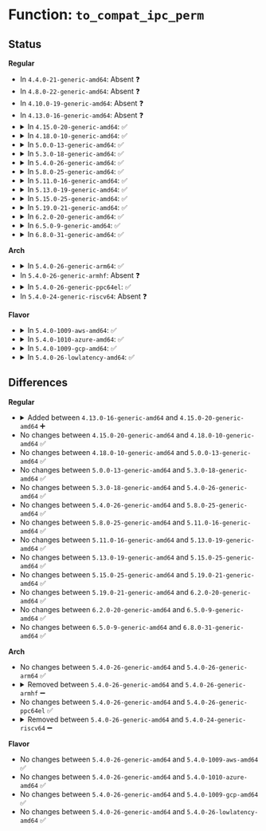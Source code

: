 # Function: <code>to_compat_ipc_perm</code>

## Status
<b>Regular</b>
<ul>
<li>
In <code>4.4.0-21-generic-amd64</code>: Absent ❓
</li>
<li>
In <code>4.8.0-22-generic-amd64</code>: Absent ❓
</li>
<li>
In <code>4.10.0-19-generic-amd64</code>: Absent ❓
</li>
<li>
In <code>4.13.0-16-generic-amd64</code>: Absent ❓
</li>
<li>
<details>
<summary>In <code>4.15.0-20-generic-amd64</code>: ✅</summary>

```c
void to_compat_ipc_perm(struct compat_ipc_perm * to, struct ipc64_perm * from)
```

```json
{
  "name": "to_compat_ipc_perm",
  "collision_type": "Unique Global",
  "inline_type": "No",
  "funcs": [
    {
      "addr": 18446744071582673328,
      "name": "to_compat_ipc_perm",
      "external": true,
      "loc": "ipc/compat.c:73",
      "file": "ipc/compat.c",
      "inline": "seen, unknown",
      "caller_inline": [],
      "caller_func": [
        "ipc/msg.c:copy_compat_msqid_to_user",
        "ipc/sem.c:copy_compat_semid_to_user",
        "ipc/shm.c:copy_compat_shmid_to_user"
      ]
    }
  ],
  "symbols": [
    {
      "addr": 18446744071582673328,
      "name": "to_compat_ipc_perm",
      "section": ".text",
      "bind": "STB_GLOBAL",
      "size": 122
    }
  ]
}
```
</details>
</li>
<li>
<details>
<summary>In <code>4.18.0-10-generic-amd64</code>: ✅</summary>

```c
void to_compat_ipc_perm(struct compat_ipc_perm * to, struct ipc64_perm * from)
```

```json
{
  "name": "to_compat_ipc_perm",
  "collision_type": "Unique Global",
  "inline_type": "No",
  "funcs": [
    {
      "addr": 18446744071582866624,
      "name": "to_compat_ipc_perm",
      "external": true,
      "loc": "ipc/compat.c:73",
      "file": "ipc/compat.c",
      "inline": "seen, unknown",
      "caller_inline": [],
      "caller_func": [
        "ipc/msg.c:copy_compat_msqid_to_user",
        "ipc/sem.c:copy_compat_semid_to_user",
        "ipc/shm.c:copy_compat_shmid_to_user"
      ]
    }
  ],
  "symbols": [
    {
      "addr": 18446744071582866624,
      "name": "to_compat_ipc_perm",
      "section": ".text",
      "bind": "STB_GLOBAL",
      "size": 122
    }
  ]
}
```
</details>
</li>
<li>
<details>
<summary>In <code>5.0.0-13-generic-amd64</code>: ✅</summary>

```c
void to_compat_ipc_perm(struct compat_ipc_perm * to, struct ipc64_perm * from)
```

```json
{
  "name": "to_compat_ipc_perm",
  "collision_type": "Unique Global",
  "inline_type": "No",
  "funcs": [
    {
      "addr": 18446744071582974752,
      "name": "to_compat_ipc_perm",
      "external": true,
      "loc": "ipc/compat.c:73",
      "file": "ipc/compat.c",
      "inline": "seen, unknown",
      "caller_inline": [],
      "caller_func": [
        "ipc/msg.c:copy_compat_msqid_to_user",
        "ipc/sem.c:copy_compat_semid_to_user",
        "ipc/shm.c:copy_compat_shmid_to_user"
      ]
    }
  ],
  "symbols": [
    {
      "addr": 18446744071582974752,
      "name": "to_compat_ipc_perm",
      "section": ".text",
      "bind": "STB_GLOBAL",
      "size": 122
    }
  ]
}
```
</details>
</li>
<li>
<details>
<summary>In <code>5.3.0-18-generic-amd64</code>: ✅</summary>

```c
void to_compat_ipc_perm(struct compat_ipc_perm * to, struct ipc64_perm * from)
```

```json
{
  "name": "to_compat_ipc_perm",
  "collision_type": "Unique Global",
  "inline_type": "No",
  "funcs": [
    {
      "addr": 18446744071583155792,
      "name": "to_compat_ipc_perm",
      "external": true,
      "loc": "ipc/compat.c:73",
      "file": "ipc/compat.c",
      "inline": "seen, unknown",
      "caller_inline": [],
      "caller_func": [
        "ipc/msg.c:copy_compat_msqid_to_user",
        "ipc/sem.c:copy_compat_semid_to_user",
        "ipc/shm.c:copy_compat_shmid_to_user"
      ]
    }
  ],
  "symbols": [
    {
      "addr": 18446744071583155792,
      "name": "to_compat_ipc_perm",
      "section": ".text",
      "bind": "STB_GLOBAL",
      "size": 122
    }
  ]
}
```
</details>
</li>
<li>
<details>
<summary>In <code>5.4.0-26-generic-amd64</code>: ✅</summary>

```c
void to_compat_ipc_perm(struct compat_ipc_perm * to, struct ipc64_perm * from)
```

```json
{
  "name": "to_compat_ipc_perm",
  "collision_type": "Unique Global",
  "inline_type": "No",
  "funcs": [
    {
      "addr": 18446744071583261856,
      "name": "to_compat_ipc_perm",
      "external": true,
      "loc": "ipc/compat.c:73",
      "file": "ipc/compat.c",
      "inline": "seen, unknown",
      "caller_inline": [],
      "caller_func": [
        "ipc/msg.c:copy_compat_msqid_to_user",
        "ipc/sem.c:copy_compat_semid_to_user",
        "ipc/shm.c:copy_compat_shmid_to_user"
      ]
    }
  ],
  "symbols": [
    {
      "addr": 18446744071583261856,
      "name": "to_compat_ipc_perm",
      "section": ".text",
      "bind": "STB_GLOBAL",
      "size": 122
    }
  ]
}
```
</details>
</li>
<li>
<details>
<summary>In <code>5.8.0-25-generic-amd64</code>: ✅</summary>

```c
void to_compat_ipc_perm(struct compat_ipc_perm * to, struct ipc64_perm * from)
```

```json
{
  "name": "to_compat_ipc_perm",
  "collision_type": "Unique Global",
  "inline_type": "No",
  "funcs": [
    {
      "addr": 18446744071583588928,
      "name": "to_compat_ipc_perm",
      "external": true,
      "loc": "ipc/compat.c:73",
      "file": "ipc/compat.c",
      "inline": "seen, unknown",
      "caller_inline": [],
      "caller_func": [
        "ipc/msg.c:copy_compat_msqid_to_user",
        "ipc/sem.c:copy_compat_semid_to_user",
        "ipc/shm.c:copy_compat_shmid_to_user"
      ]
    }
  ],
  "symbols": [
    {
      "addr": 18446744071583588928,
      "name": "to_compat_ipc_perm",
      "section": ".text",
      "bind": "STB_GLOBAL",
      "size": 122
    }
  ]
}
```
</details>
</li>
<li>
<details>
<summary>In <code>5.11.0-16-generic-amd64</code>: ✅</summary>

```c
void to_compat_ipc_perm(struct compat_ipc_perm * to, struct ipc64_perm * from)
```

```json
{
  "name": "to_compat_ipc_perm",
  "collision_type": "Unique Global",
  "inline_type": "No",
  "funcs": [
    {
      "addr": 18446744071583709248,
      "name": "to_compat_ipc_perm",
      "external": true,
      "loc": "ipc/compat.c:73",
      "file": "ipc/compat.c",
      "inline": "seen, unknown",
      "caller_inline": [],
      "caller_func": [
        "ipc/msg.c:copy_compat_msqid_to_user",
        "ipc/sem.c:copy_compat_semid_to_user",
        "ipc/shm.c:copy_compat_shmid_to_user"
      ]
    }
  ],
  "symbols": [
    {
      "addr": 18446744071583709248,
      "name": "to_compat_ipc_perm",
      "section": ".text",
      "bind": "STB_GLOBAL",
      "size": 122
    }
  ]
}
```
</details>
</li>
<li>
<details>
<summary>In <code>5.13.0-19-generic-amd64</code>: ✅</summary>

```c
void to_compat_ipc_perm(struct compat_ipc_perm * to, struct ipc64_perm * from)
```

```json
{
  "name": "to_compat_ipc_perm",
  "collision_type": "Unique Global",
  "inline_type": "No",
  "funcs": [
    {
      "addr": 18446744071583733808,
      "name": "to_compat_ipc_perm",
      "external": true,
      "loc": "ipc/compat.c:73",
      "file": "ipc/compat.c",
      "inline": "seen, unknown",
      "caller_inline": [],
      "caller_func": [
        "ipc/msg.c:copy_compat_msqid_to_user",
        "ipc/sem.c:copy_compat_semid_to_user",
        "ipc/shm.c:copy_compat_shmid_to_user"
      ]
    }
  ],
  "symbols": [
    {
      "addr": 18446744071583733808,
      "name": "to_compat_ipc_perm",
      "section": ".text",
      "bind": "STB_GLOBAL",
      "size": 129
    }
  ]
}
```
</details>
</li>
<li>
<details>
<summary>In <code>5.15.0-25-generic-amd64</code>: ✅</summary>

```c
void to_compat_ipc_perm(struct compat_ipc_perm * to, struct ipc64_perm * from)
```

```json
{
  "name": "to_compat_ipc_perm",
  "collision_type": "Unique Global",
  "inline_type": "No",
  "funcs": [
    {
      "addr": 18446744071584095168,
      "name": "to_compat_ipc_perm",
      "external": true,
      "loc": "ipc/compat.c:73",
      "file": "ipc/compat.c",
      "inline": "seen, unknown",
      "caller_inline": [],
      "caller_func": [
        "ipc/msg.c:copy_compat_msqid_to_user",
        "ipc/sem.c:copy_compat_semid_to_user",
        "ipc/shm.c:copy_compat_shmid_to_user"
      ]
    }
  ],
  "symbols": [
    {
      "addr": 18446744071584095168,
      "name": "to_compat_ipc_perm",
      "section": ".text",
      "bind": "STB_GLOBAL",
      "size": 129
    }
  ]
}
```
</details>
</li>
<li>
<details>
<summary>In <code>5.19.0-21-generic-amd64</code>: ✅</summary>

```c
void to_compat_ipc_perm(struct compat_ipc_perm * to, struct ipc64_perm * from)
```

```json
{
  "name": "to_compat_ipc_perm",
  "collision_type": "Unique Global",
  "inline_type": "No",
  "funcs": [
    {
      "addr": 18446744071584690208,
      "name": "to_compat_ipc_perm",
      "external": true,
      "loc": "ipc/compat.c:73",
      "file": "ipc/compat.c",
      "inline": "seen, unknown",
      "caller_inline": [],
      "caller_func": [
        "ipc/msg.c:copy_compat_msqid_to_user",
        "ipc/sem.c:copy_compat_semid_to_user",
        "ipc/shm.c:copy_compat_shmid_to_user"
      ]
    }
  ],
  "symbols": [
    {
      "addr": 18446744071584690208,
      "name": "to_compat_ipc_perm",
      "section": ".text",
      "bind": "STB_GLOBAL",
      "size": 139
    }
  ]
}
```
</details>
</li>
<li>
<details>
<summary>In <code>6.2.0-20-generic-amd64</code>: ✅</summary>

```c
void to_compat_ipc_perm(struct compat_ipc_perm * to, struct ipc64_perm * from)
```

```json
{
  "name": "to_compat_ipc_perm",
  "collision_type": "Unique Global",
  "inline_type": "No",
  "funcs": [
    {
      "addr": 18446744071585381120,
      "name": "to_compat_ipc_perm",
      "external": true,
      "loc": "ipc/compat.c:73",
      "file": "ipc/compat.c",
      "inline": "seen, unknown",
      "caller_inline": [],
      "caller_func": [
        "ipc/msg.c:copy_compat_msqid_to_user",
        "ipc/sem.c:copy_compat_semid_to_user",
        "ipc/shm.c:copy_compat_shmid_to_user"
      ]
    }
  ],
  "symbols": [
    {
      "addr": 18446744071585381120,
      "name": "to_compat_ipc_perm",
      "section": ".text",
      "bind": "STB_GLOBAL",
      "size": 139
    }
  ]
}
```
</details>
</li>
<li>
<details>
<summary>In <code>6.5.0-9-generic-amd64</code>: ✅</summary>

```c
void to_compat_ipc_perm(struct compat_ipc_perm * to, struct ipc64_perm * from)
```

```json
{
  "name": "to_compat_ipc_perm",
  "collision_type": "Unique Global",
  "inline_type": "No",
  "funcs": [
    {
      "addr": 18446744071585612096,
      "name": "to_compat_ipc_perm",
      "external": true,
      "loc": "ipc/compat.c:73",
      "file": "ipc/compat.c",
      "inline": "seen, unknown",
      "caller_inline": [],
      "caller_func": [
        "ipc/msg.c:copy_compat_msqid_to_user",
        "ipc/sem.c:copy_compat_semid_to_user",
        "ipc/shm.c:copy_compat_shmid_to_user"
      ]
    }
  ],
  "symbols": [
    {
      "addr": 18446744071585612096,
      "name": "to_compat_ipc_perm",
      "section": ".text",
      "bind": "STB_GLOBAL",
      "size": 139
    }
  ]
}
```
</details>
</li>
<li>
<details>
<summary>In <code>6.8.0-31-generic-amd64</code>: ✅</summary>

```c
void to_compat_ipc_perm(struct compat_ipc_perm * to, struct ipc64_perm * from)
```

```json
{
  "name": "to_compat_ipc_perm",
  "collision_type": "Unique Global",
  "inline_type": "No",
  "funcs": [
    {
      "addr": 18446744071585858816,
      "name": "to_compat_ipc_perm",
      "external": true,
      "loc": "ipc/compat.c:73",
      "file": "ipc/compat.c",
      "inline": "seen, unknown",
      "caller_inline": [],
      "caller_func": [
        "ipc/msg.c:copy_compat_msqid_to_user",
        "ipc/sem.c:copy_compat_semid_to_user",
        "ipc/shm.c:copy_compat_shmid_to_user"
      ]
    }
  ],
  "symbols": [
    {
      "addr": 18446744071585858816,
      "name": "to_compat_ipc_perm",
      "section": ".text",
      "bind": "STB_GLOBAL",
      "size": 139
    }
  ]
}
```
</details>
</li>
</ul>
<b>Arch</b>
<ul>
<li>
<details>
<summary>In <code>5.4.0-26-generic-arm64</code>: ✅</summary>

```c
void to_compat_ipc_perm(struct compat_ipc_perm * to, struct ipc64_perm * from)
```

```json
{
  "name": "to_compat_ipc_perm",
  "collision_type": "Unique Global",
  "inline_type": "No",
  "funcs": [
    {
      "addr": 18446603336494991864,
      "name": "to_compat_ipc_perm",
      "external": true,
      "loc": "ipc/compat.c:73",
      "file": "ipc/compat.c",
      "inline": "seen, unknown",
      "caller_inline": [],
      "caller_func": [
        "ipc/msg.c:copy_compat_msqid_to_user",
        "ipc/sem.c:copy_compat_semid_to_user",
        "ipc/shm.c:copy_compat_shmid_to_user"
      ]
    }
  ],
  "symbols": [
    {
      "addr": 18446603336494991864,
      "name": "to_compat_ipc_perm",
      "section": ".text",
      "bind": "STB_GLOBAL",
      "size": 176
    }
  ]
}
```
</details>
</li>
<li>
In <code>5.4.0-26-generic-armhf</code>: Absent ❓
</li>
<li>
<details>
<summary>In <code>5.4.0-26-generic-ppc64el</code>: ✅</summary>

```c
void to_compat_ipc_perm(struct compat_ipc_perm * to, struct ipc64_perm * from)
```

```json
{
  "name": "to_compat_ipc_perm",
  "collision_type": "Unique Global",
  "inline_type": "No",
  "funcs": [
    {
      "addr": 13835058055288871120,
      "name": "to_compat_ipc_perm",
      "external": true,
      "loc": "ipc/compat.c:73",
      "file": "ipc/compat.c",
      "inline": "seen, unknown",
      "caller_inline": [],
      "caller_func": [
        "ipc/msg.c:copy_compat_msqid_to_user",
        "ipc/sem.c:copy_compat_semid_to_user",
        "ipc/shm.c:copy_compat_shmid_to_user"
      ]
    }
  ],
  "symbols": [
    {
      "addr": 13835058055288871120,
      "name": "to_compat_ipc_perm",
      "section": ".text",
      "bind": "STB_GLOBAL",
      "size": 68
    }
  ]
}
```
</details>
</li>
<li>
In <code>5.4.0-24-generic-riscv64</code>: Absent ❓
</li>
</ul>
<b>Flavor</b>
<ul>
<li>
<details>
<summary>In <code>5.4.0-1009-aws-amd64</code>: ✅</summary>

```c
void to_compat_ipc_perm(struct compat_ipc_perm * to, struct ipc64_perm * from)
```

```json
{
  "name": "to_compat_ipc_perm",
  "collision_type": "Unique Global",
  "inline_type": "No",
  "funcs": [
    {
      "addr": 18446744071583230592,
      "name": "to_compat_ipc_perm",
      "external": true,
      "loc": "ipc/compat.c:73",
      "file": "ipc/compat.c",
      "inline": "seen, unknown",
      "caller_inline": [],
      "caller_func": [
        "ipc/msg.c:copy_compat_msqid_to_user",
        "ipc/sem.c:copy_compat_semid_to_user",
        "ipc/shm.c:copy_compat_shmid_to_user"
      ]
    }
  ],
  "symbols": [
    {
      "addr": 18446744071583230592,
      "name": "to_compat_ipc_perm",
      "section": ".text",
      "bind": "STB_GLOBAL",
      "size": 122
    }
  ]
}
```
</details>
</li>
<li>
<details>
<summary>In <code>5.4.0-1010-azure-amd64</code>: ✅</summary>

```c
void to_compat_ipc_perm(struct compat_ipc_perm * to, struct ipc64_perm * from)
```

```json
{
  "name": "to_compat_ipc_perm",
  "collision_type": "Unique Global",
  "inline_type": "No",
  "funcs": [
    {
      "addr": 18446744071583167744,
      "name": "to_compat_ipc_perm",
      "external": true,
      "loc": "ipc/compat.c:73",
      "file": "ipc/compat.c",
      "inline": "seen, unknown",
      "caller_inline": [],
      "caller_func": [
        "ipc/msg.c:copy_compat_msqid_to_user",
        "ipc/sem.c:copy_compat_semid_to_user",
        "ipc/shm.c:copy_compat_shmid_to_user"
      ]
    }
  ],
  "symbols": [
    {
      "addr": 18446744071583167744,
      "name": "to_compat_ipc_perm",
      "section": ".text",
      "bind": "STB_GLOBAL",
      "size": 122
    }
  ]
}
```
</details>
</li>
<li>
<details>
<summary>In <code>5.4.0-1009-gcp-amd64</code>: ✅</summary>

```c
void to_compat_ipc_perm(struct compat_ipc_perm * to, struct ipc64_perm * from)
```

```json
{
  "name": "to_compat_ipc_perm",
  "collision_type": "Unique Global",
  "inline_type": "No",
  "funcs": [
    {
      "addr": 18446744071583214624,
      "name": "to_compat_ipc_perm",
      "external": true,
      "loc": "ipc/compat.c:73",
      "file": "ipc/compat.c",
      "inline": "seen, unknown",
      "caller_inline": [],
      "caller_func": [
        "ipc/msg.c:copy_compat_msqid_to_user",
        "ipc/sem.c:copy_compat_semid_to_user",
        "ipc/shm.c:copy_compat_shmid_to_user"
      ]
    }
  ],
  "symbols": [
    {
      "addr": 18446744071583214624,
      "name": "to_compat_ipc_perm",
      "section": ".text",
      "bind": "STB_GLOBAL",
      "size": 122
    }
  ]
}
```
</details>
</li>
<li>
<details>
<summary>In <code>5.4.0-26-lowlatency-amd64</code>: ✅</summary>

```c
void to_compat_ipc_perm(struct compat_ipc_perm * to, struct ipc64_perm * from)
```

```json
{
  "name": "to_compat_ipc_perm",
  "collision_type": "Unique Global",
  "inline_type": "No",
  "funcs": [
    {
      "addr": 18446744071583308512,
      "name": "to_compat_ipc_perm",
      "external": true,
      "loc": "ipc/compat.c:73",
      "file": "ipc/compat.c",
      "inline": "seen, unknown",
      "caller_inline": [],
      "caller_func": [
        "ipc/msg.c:copy_compat_msqid_to_user",
        "ipc/sem.c:copy_compat_semid_to_user",
        "ipc/shm.c:copy_compat_shmid_to_user"
      ]
    }
  ],
  "symbols": [
    {
      "addr": 18446744071583308512,
      "name": "to_compat_ipc_perm",
      "section": ".text",
      "bind": "STB_GLOBAL",
      "size": 122
    }
  ]
}
```
</details>
</li>
</ul>

## Differences
<b>Regular</b>
<ul>
<li>
<details>
<summary>Added between <code>4.13.0-16-generic-amd64</code> and <code>4.15.0-20-generic-amd64</code> ➕</summary>

```c
void to_compat_ipc_perm(struct compat_ipc_perm * to, struct ipc64_perm * from)
```
</details>
</li>
<li>
No changes between <code>4.15.0-20-generic-amd64</code> and <code>4.18.0-10-generic-amd64</code> ✅
</li>
<li>
No changes between <code>4.18.0-10-generic-amd64</code> and <code>5.0.0-13-generic-amd64</code> ✅
</li>
<li>
No changes between <code>5.0.0-13-generic-amd64</code> and <code>5.3.0-18-generic-amd64</code> ✅
</li>
<li>
No changes between <code>5.3.0-18-generic-amd64</code> and <code>5.4.0-26-generic-amd64</code> ✅
</li>
<li>
No changes between <code>5.4.0-26-generic-amd64</code> and <code>5.8.0-25-generic-amd64</code> ✅
</li>
<li>
No changes between <code>5.8.0-25-generic-amd64</code> and <code>5.11.0-16-generic-amd64</code> ✅
</li>
<li>
No changes between <code>5.11.0-16-generic-amd64</code> and <code>5.13.0-19-generic-amd64</code> ✅
</li>
<li>
No changes between <code>5.13.0-19-generic-amd64</code> and <code>5.15.0-25-generic-amd64</code> ✅
</li>
<li>
No changes between <code>5.15.0-25-generic-amd64</code> and <code>5.19.0-21-generic-amd64</code> ✅
</li>
<li>
No changes between <code>5.19.0-21-generic-amd64</code> and <code>6.2.0-20-generic-amd64</code> ✅
</li>
<li>
No changes between <code>6.2.0-20-generic-amd64</code> and <code>6.5.0-9-generic-amd64</code> ✅
</li>
<li>
No changes between <code>6.5.0-9-generic-amd64</code> and <code>6.8.0-31-generic-amd64</code> ✅
</li>
</ul>
<b>Arch</b>
<ul>
<li>
No changes between <code>5.4.0-26-generic-amd64</code> and <code>5.4.0-26-generic-arm64</code> ✅
</li>
<li>
<details>
<summary>Removed between <code>5.4.0-26-generic-amd64</code> and <code>5.4.0-26-generic-armhf</code> ➖</summary>

```c
void to_compat_ipc_perm(struct compat_ipc_perm * to, struct ipc64_perm * from)
```
</details>
</li>
<li>
No changes between <code>5.4.0-26-generic-amd64</code> and <code>5.4.0-26-generic-ppc64el</code> ✅
</li>
<li>
<details>
<summary>Removed between <code>5.4.0-26-generic-amd64</code> and <code>5.4.0-24-generic-riscv64</code> ➖</summary>

```c
void to_compat_ipc_perm(struct compat_ipc_perm * to, struct ipc64_perm * from)
```
</details>
</li>
</ul>
<b>Flavor</b>
<ul>
<li>
No changes between <code>5.4.0-26-generic-amd64</code> and <code>5.4.0-1009-aws-amd64</code> ✅
</li>
<li>
No changes between <code>5.4.0-26-generic-amd64</code> and <code>5.4.0-1010-azure-amd64</code> ✅
</li>
<li>
No changes between <code>5.4.0-26-generic-amd64</code> and <code>5.4.0-1009-gcp-amd64</code> ✅
</li>
<li>
No changes between <code>5.4.0-26-generic-amd64</code> and <code>5.4.0-26-lowlatency-amd64</code> ✅
</li>
</ul>
